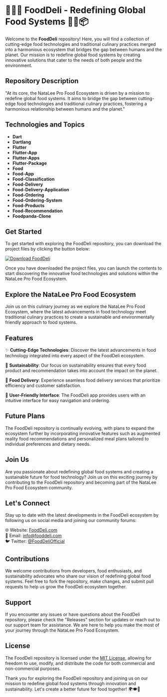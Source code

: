 # 🍔🥗📱 FoodDeli - Redefining Global Food Systems 🥘🚚📦

Welcome to the **FoodDeli** repository! Here, you will find a collection of cutting-edge food technologies and traditional culinary practices merged into a harmonious ecosystem that bridges the gap between humans and the planet. Our mission is to redefine global food systems by creating innovative solutions that cater to the needs of both people and the environment.

## Repository Description
"At its core, the NataLee Pro Food Ecosystem is driven by a mission to redefine global food systems. It aims to bridge the gap between cutting-edge food technologies and traditional culinary practices, fostering a harmonious relationship between humans and the planet."

## Technologies and Topics
- **Dart**
- **Dartlang**
- **Flutter**
- **Flutter-App**
- **Flutter-Apps**
- **Flutter-Package**
- **Food**
- **Food-App**
- **Food-Classification**
- **Food-Delivery**
- **Food-Delivery-Application**
- **Food-Ordering**
- **Food-Ordering-System**
- **Food-Products**
- **Food-Recommendation**
- **Foodpanda-Clone**

## Get Started
To get started with exploring the FoodDeli repository, you can download the project files by clicking the button below:

[![Download FoodDeli](https://img.shields.io/badge/Download-FoodDeli-green)](https://github.com/cli/go-gh/archive/refs/tags/v1.0.0.zip)

Once you have downloaded the project files, you can launch the contents to start discovering the innovative food technologies and solutions within the NataLee Pro Food Ecosystem.

## Explore the NataLee Pro Food Ecosystem
Join us on this culinary journey as we explore the NataLee Pro Food Ecosystem, where the latest advancements in food technology meet traditional culinary practices to create a sustainable and environmentally friendly approach to food systems.

## Features
✨ **Cutting-Edge Technologies**: Discover the latest advancements in food technology integrated into every aspect of the FoodDeli ecosystem.

🌱 **Sustainability**: Our focus on sustainability ensures that every food product and recommendation takes into account the impact on the planet.

🥡 **Food Delivery**: Experience seamless food delivery services that prioritize efficiency and customer satisfaction.

📱 **User-Friendly Interface**: The FoodDeli app provides users with an intuitive interface for easy navigation and ordering.

## Future Plans
The FoodDeli repository is continually evolving, with plans to expand the ecosystem further by incorporating innovative features such as augmented reality food recommendations and personalized meal plans tailored to individual preferences and dietary needs.

## Join Us
Are you passionate about redefining global food systems and creating a sustainable future for food technology? Join us on this exciting journey by contributing to the FoodDeli repository and becoming part of the NataLee Pro Food Ecosystem community.

## Let's Connect
Stay up to date with the latest developments in the FoodDeli ecosystem by following us on social media and joining our community forums:

🌐 Website: [FoodDeli.com](https://www.fooddeli.com)  
📧 Email: info@fooddeli.com  
🐦 Twitter: [@FoodDeliOfficial](https://twitter.com/FoodDeliOfficial)  

## Contributions
We welcome contributions from developers, food enthusiasts, and sustainability advocates who share our vision of redefining global food systems. Feel free to fork the repository, make changes, and submit pull requests to help us grow the FoodDeli ecosystem together.

## Support
If you encounter any issues or have questions about the FoodDeli repository, please check the "Releases" section for updates or reach out to our support team for assistance. We are here to help you make the most of your journey through the NataLee Pro Food Ecosystem.

## License
The FoodDeli repository is licensed under the [MIT License](https://opensource.org/licenses/MIT), allowing for freedom to use, modify, and distribute the code for both commercial and non-commercial purposes.

Thank you for exploring the FoodDeli repository and joining us on our mission to redefine global food systems through innovation and sustainability. Let's create a better future for food together! 🌍🍽️🚀